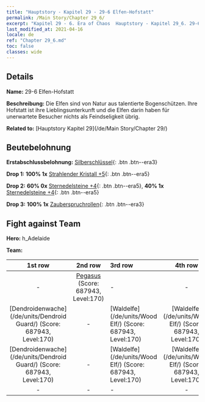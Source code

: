 ```yaml
---
title: "Hauptstory - Kapitel 29 - 29-6 Elfen-Hofstatt"
permalink: /Main Story/Chapter 29_6/
excerpt: "Kapitel 29 - 6. Era of Chaos  Hauptstory - Kapitel 29_6. 29-6 Elfen-Hofstatt"
last_modified_at: 2021-04-16
locale: de
ref: "Chapter 29_6.md"
toc: false
classes: wide
---
```


## Details

 **Name:** 29-6 Elfen-Hofstatt

 **Beschreibung:** Die Elfen sind von Natur aus talentierte Bogenschützen. Ihre Hofstatt ist ihre Lieblingsunterkunft und die Elfen darin haben für unerwartete Besucher nichts als Feindseligkeit übrig.

 **Related to:** [Hauptstory Kapitel 29](/de/Main Story/Chapter 29/)

## Beutebelohnung

 **Erstabschlussbelohnung:** [Silberschlüssel](/de/Items/con_693/){: .btn .btn--era3}

 **Drop 1:** **100% 1x** [Strahlender Kristall +5](/de/Items/mat_101/){: .btn .btn--era5}

 **Drop 2:** **60% 0x** [Sternedelsteine +4](/de/Items/mat_93/){: .btn .btn--era5}, **40% 1x** [Sternedelsteine +4](/de/Items/mat_93/){: .btn .btn--era5}

 **Drop 3:** **100% 1x** [Zauberspruchrollen](/de/Items/con_694/){: .btn .btn--era3}


## Fight against Team
 **Hero:** h_Adelaide

 **Team:**


  | 1st row | 2nd row | 3rd row | 4th row |
  |:----:|:----:|:----|:----:|
  | - | [Pegasus](/de/units/Pegasus/) (Score: 687943, Level:170)  | - | - |
  | [Dendroidenwache](/de/units/Dendroid Guard/) (Score: 687943, Level:170)  | - | [Waldelfe](/de/units/Wood Elf/) (Score: 687943, Level:170)  | [Waldelfe](/de/units/Wood Elf/) (Score: 687943, Level:170)  |
  | [Dendroidenwache](/de/units/Dendroid Guard/) (Score: 687943, Level:170)  | - | [Waldelfe](/de/units/Wood Elf/) (Score: 687943, Level:170)  | [Waldelfe](/de/units/Wood Elf/) (Score: 687943, Level:170)  |
  | - | - | - | - |



